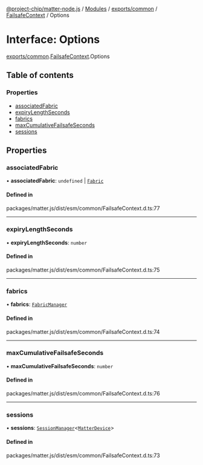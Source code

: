 [@project-chip/matter-node.js](../README.md) / [Modules](../modules.md) / [exports/common](../modules/exports_common.md) / [FailsafeContext](../modules/exports_common.FailsafeContext.md) / Options

# Interface: Options

[exports/common](../modules/exports_common.md).[FailsafeContext](../modules/exports_common.FailsafeContext.md).Options

## Table of contents

### Properties

- [associatedFabric](exports_common.FailsafeContext.Options.md#associatedfabric)
- [expiryLengthSeconds](exports_common.FailsafeContext.Options.md#expirylengthseconds)
- [fabrics](exports_common.FailsafeContext.Options.md#fabrics)
- [maxCumulativeFailsafeSeconds](exports_common.FailsafeContext.Options.md#maxcumulativefailsafeseconds)
- [sessions](exports_common.FailsafeContext.Options.md#sessions)

## Properties

### associatedFabric

• **associatedFabric**: `undefined` \| [`Fabric`](../classes/exports_fabric.Fabric.md)

#### Defined in

packages/matter.js/dist/esm/common/FailsafeContext.d.ts:77

___

### expiryLengthSeconds

• **expiryLengthSeconds**: `number`

#### Defined in

packages/matter.js/dist/esm/common/FailsafeContext.d.ts:75

___

### fabrics

• **fabrics**: [`FabricManager`](../classes/exports_fabric.FabricManager.md)

#### Defined in

packages/matter.js/dist/esm/common/FailsafeContext.d.ts:74

___

### maxCumulativeFailsafeSeconds

• **maxCumulativeFailsafeSeconds**: `number`

#### Defined in

packages/matter.js/dist/esm/common/FailsafeContext.d.ts:76

___

### sessions

• **sessions**: [`SessionManager`](../classes/exports_session.SessionManager.md)\<[`MatterDevice`](../classes/exports_cluster._internal_.MatterDevice.md)\>

#### Defined in

packages/matter.js/dist/esm/common/FailsafeContext.d.ts:73
